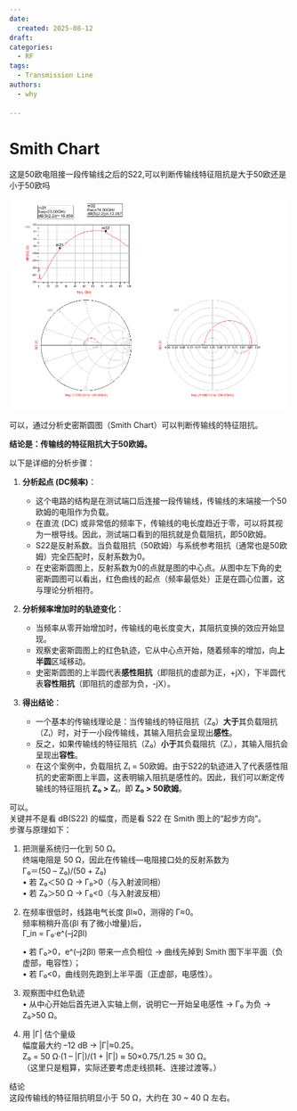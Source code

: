 ```yaml
---
date:
  created: 2025-08-12
draft: 
categories:
  - RF
tags:
  - Transmission Line
authors:
  - why

---
```


# Smith Chart

这是50欧电阻接一段传输线之后的S22,可以判断传输线特征阻抗是大于50欧还是小于50欧吗

![alt text](image/image_0812.png)

可以，通过分析史密斯圆图（Smith Chart）可以判断传输线的特征阻抗。
<!-- more -->
**结论是：传输线的特征阻抗大于50欧姆。**

以下是详细的分析步骤：

1.  **分析起点 (DC频率)**：
    *   这个电路的结构是在测试端口后连接一段传输线，传输线的末端接一个50欧姆的电阻作为负载。
    *   在直流 (DC) 或非常低的频率下，传输线的电长度趋近于零，可以将其视为一根导线。因此，测试端口看到的阻抗就是负载阻抗，即50欧姆。
    *   S22是反射系数。当负载阻抗（50欧姆）与系统参考阻抗（通常也是50欧姆）完全匹配时，反射系数为0。
    *   在史密斯圆图上，反射系数为0的点就是图的中心点。从图中左下角的史密斯圆图可以看出，红色曲线的起点（频率最低处）正是在圆心位置，这与理论分析相符。

2.  **分析频率增加时的轨迹变化**：
    *   当频率从零开始增加时，传输线的电长度变大，其阻抗变换的效应开始显现。
    *   观察史密斯圆图上的红色轨迹，它从中心点开始，随着频率的增加，向**上半圆**区域移动。
    *   史密斯圆图的上半圆代表**感性阻抗**（即阻抗的虚部为正，+jX），下半圆代表**容性阻抗**（即阻抗的虚部为负，-jX）。

3.  **得出结论**：
    *   一个基本的传输线理论是：当传输线的特征阻抗（Z₀）**大于**其负载阻抗（Zₗ）时，对于一小段传输线，其输入阻抗会呈现出**感性**。
    *   反之，如果传输线的特征阻抗（Z₀）**小于**其负载阻抗（Zₗ），其输入阻抗会呈现出**容性**。
    *   在这个案例中，负载阻抗 Zₗ = 50欧姆。由于S22的轨迹进入了代表感性阻抗的史密斯图上半圆，这表明输入阻抗是感性的。因此，我们可以断定传输线的特征阻抗 **Z₀ > Zₗ**，即 **Z₀ > 50欧姆**。


可以。  
关键并不是看 dB(S22) 的幅度，而是看 S22 在 Smith 图上的“起步方向”。  
步骤与原理如下：

1. 把测量系统归一化到 50 Ω。  
   终端电阻是 50 Ω，因此在传输线—电阻接口处的反射系数为  
   Γ₀＝(50 – Z₀)/(50 + Z₀)  
   • 若 Z₀＜50 Ω → Γ₀>0（与入射波同相）  
   • 若 Z₀＞50 Ω → Γ₀<0（与入射波反相）

2. 在频率很低时，线路电气长度 βl≈0，测得的 Γ≈0。  
   频率稍稍升高(βl 有了微小增量)后，  
   Γ_in = Γ₀·e^(–j2βl)

   • 若 Γ₀>0，e^(–j2βl) 带来一点负相位 → 曲线先掉到 Smith 图下半平面（负虚部，电容性）；  
   • 若 Γ₀<0，曲线则先跑到上半平面（正虚部，电感性）。

3. 观察图中红色轨迹  
   • 从中心开始后首先进入实轴上侧，说明它一开始呈电感性 → Γ₀ 为负 → Z₀>50 Ω。  

4. 用 |Γ| 估个量级  
   幅度最大约 –12 dB → |Γ|≈0.25。  
   Z₀ = 50 Ω·(1 – |Γ|)/(1 + |Γ|) ≈ 50×0.75/1.25 ≈ 30 Ω。  
   （这里只是粗算，实际还要考虑走线损耗、连接过渡等。）

结论  
这段传输线的特征阻抗明显小于 50 Ω，大约在 30 ~ 40 Ω 左右。
